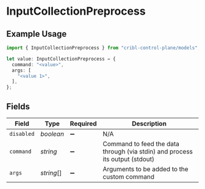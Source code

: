 # InputCollectionPreprocess

## Example Usage

```typescript
import { InputCollectionPreprocess } from "cribl-control-plane/models";

let value: InputCollectionPreprocess = {
  command: "<value>",
  args: [
    "<value 1>",
  ],
};
```

## Fields

| Field                                                                        | Type                                                                         | Required                                                                     | Description                                                                  |
| ---------------------------------------------------------------------------- | ---------------------------------------------------------------------------- | ---------------------------------------------------------------------------- | ---------------------------------------------------------------------------- |
| `disabled`                                                                   | *boolean*                                                                    | :heavy_minus_sign:                                                           | N/A                                                                          |
| `command`                                                                    | *string*                                                                     | :heavy_minus_sign:                                                           | Command to feed the data through (via stdin) and process its output (stdout) |
| `args`                                                                       | *string*[]                                                                   | :heavy_minus_sign:                                                           | Arguments to be added to the custom command                                  |